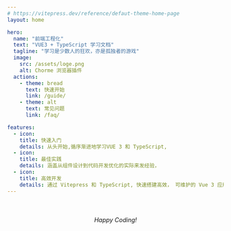 ```yaml
---
# https://vitepress.dev/reference/defaut-theme-home-page
layout: home

hero:
  name: "前端工程化"
  text: "VUE3 + TypeScript 学习文档"
  tagline: "学习是少数人的狂欢，亦是孤独者的游戏"
  image:
    src: /assets/loge.png
    alt: Chorme 浏览器插件
  actions:
    - theme: bread
      text: 快速开始
      link: /guide/
    - theme: alt
      text: 常见问题
      link: /faq/

features:
  - icon:
    title: 快速入门
    details: 从头开始,循序渐进地学习VUE 3 和 TypeScript,
  - icon:
    title: 最佳实践
    details: 涵盖从组件设计到代码开发优化的实际来发经验，
  - icon:
    title: 高效开发
    details: 通过 Vitepress 和 TypeScript, 快速搭建高效， 可维护的 Vue 3 应用，
---
```


<div style="text-align: center; margin-top: 50px;">
 <em> Happy Coding! </em>
</div>
